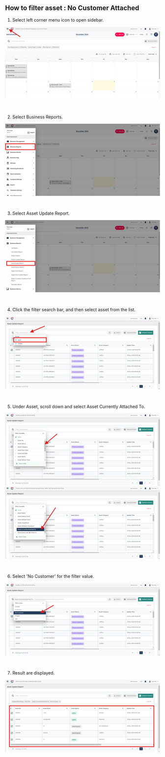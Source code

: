 ## How to filter asset : No Customer Attached

1) Select left corner menu icon to open sidebar. <br>
<p align="center">
         <img src="img2/Asset_Filter_No_Customer_Step_1.png" alt="How to filter asset : No Customer Attached">
</p><br>

2) Select Business Reports. <br>
<p align="center">
         <img src="img2/Asset_Filter_No_Customer_Step_2.png" alt="How to filter asset : No Customer Attached">
</p><br>

3) Select Asset Update Report. <br>
<p align="center">
         <img src="img2/Asset_Filter_No_Customer_Step_3.png" alt="How to filter asset : No Customer Attached">
</p><br>

4) Click the filter search bar, and then select asset from the list. <br>
<p align="center">
         <img src="img2/Asset_Filter_No_Customer_Step_4.png" alt="How to filter asset : No Customer Attached">
</p><br>

5) Under Asset, scroll down and select Asset Currently Attached To. <br>
<p align="center">
         <img src="img2/Asset_Filter_No_Customer_Step_5.png" alt="How to filter asset : No Customer Attached">
         <img src="img2/Asset_Filter_No_Customer_Step_6.png" alt="How to filter asset : No Customer Attached">
</p><br>

6) Select 'No Customer' for the filter value. <br>
<p align="center">
         <img src="img2/Asset_Filter_No_Customer_Step_7.png" alt="How to filter asset : No Customer Attached">
</p><br>

7) Result are displayed. <br>
<p align="center">
         <img src="img2/Asset_Filter_No_Customer_Step_8.png" alt="How to filter asset : No Customer Attached">
</p><br>
